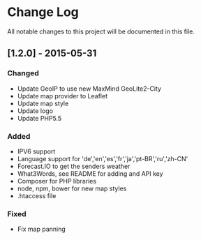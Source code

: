 # Change Log
All notable changes to this project will be documented in this file.

## [1.2.0] - 2015-05-31
### Changed
- Update GeoIP to use new MaxMind GeoLite2-City
- Update map provider to Leaflet
- Update map style
- Update logo
- Update PHP5.5

### Added
- IPV6 support
- Language support for 'de','en','es','fr','ja','pt-BR','ru','zh-CN'
- Forecast.IO to get the senders weather
- What3Words, see README for adding and API key
- Composer for PHP libraries
- node, npm, bower for new map styles
- .htaccess file

### Fixed
- Fix map panning